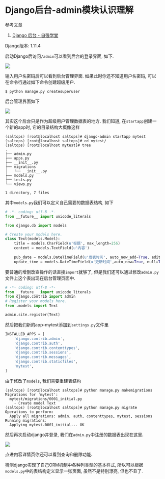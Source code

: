 # Django后台-admin模块认识理解

参考文章

1. [Django 后台 - 自强学堂](http://code.ziqiangxuetang.com/django/django-admin.html)

Django版本: 1.11.4

启动Django后访问`/admin`可以看到后台的登录界面, 如下.

![](https://gitimg.generals.space/123fc1696d8676b2ab8898d16edfe816.png)

输入用户名密码后可以看到后台管理界面. 如果此时你还不知道用户名密码, 可以在命令行通过如下命令创建超级用户.

```
$ python manage.py createsuperuser
```

后台管理界面如下

![](https://gitimg.generals.space/b6168b798550705abb879a0e491f5a3c.png)

其实这个后台只是作为超级用户管理数据表的地方. 我们知道, 在`startapp`创建一个新的app时, 它的目录结构大概像这样

```
(saltops) [root@localhost saltops]# django-admin startapp mytest
(saltops) [root@localhost saltops]# cd mytest/
(saltops) [root@localhost mytest]# tree
.
├── admin.py
├── apps.py
├── __init__.py
├── migrations
│   └── __init__.py
├── models.py
├── tests.py
└── views.py

1 directory, 7 files
```

其中`models.py`我们可以定义自己需要的数据表结构, 如下

```py
# -*- coding: utf-8 -*-
from __future__ import unicode_literals

from django.db import models

# Create your models here.
class Text(models.Model):
    title = models.CharField(u'标题', max_length=256)
    content = models.TextField(u'内容')
 
    pub_date = models.DateTimeField(u'发表时间', auto_now_add=True, editable = True)
    update_time = models.DateTimeField(u'更新时间',auto_now=True, null=True)

```

要普通的增删改查操作的话直接`import`就够了, 但是我们还可以通过修改`admin.py`文件上这个表出现在后台管理页面中.

```py
# -*- coding: utf-8 -*-
from __future__ import unicode_literals
from django.contrib import admin
# Register your models here.
from .models import Text

admin.site.register(Text)
```

然后把我们新的app-mytest添加到`settings.py`文件里

```py
INSTALLED_APPS = [
    'django.contrib.admin',
    'django.contrib.auth',
    'django.contrib.contenttypes',
    'django.contrib.sessions',
    'django.contrib.messages',
    'django.contrib.staticfiles',
    'mytest',
]
```

由于修改了`models`, 我们需要重建表结构

```
(saltops) [root@localhost saltops]# python manage.py makemigrations
Migrations for 'mytest':
  mytest/migrations/0001_initial.py
    - Create model Text
(saltops) [root@localhost saltops]# python manage.py migrate
Operations to perform:
  Apply all migrations: admin, auth, contenttypes, mytest, sessions
Running migrations:
  Applying mytest.0001_initial... OK
```

然后再次启动django并登录, 我们在`admin.py`中注册的数据表出现在这里.

![](https://gitimg.generals.space/f3185ec3a8f5d4c48a87938523f60850.png)

点进内容详情页你还可以看到查询和删除功能.

猜测django实现了自己ORM机制中各种列类型的基本样式, 所以可以根据`models.py`中的表结构定义显示一张页面, 虽然不是特别漂亮, 但也不丑了.

